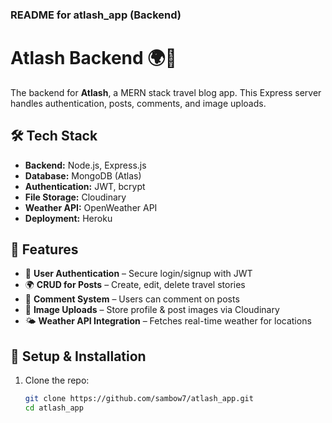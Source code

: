 
### **README for atlash_app (Backend)**

# Atlash Backend 🌍🚀

The backend for **Atlash**, a MERN stack travel blog app. This Express server handles authentication, posts, comments, and image uploads.

## 🛠 Tech Stack
- **Backend:** Node.js, Express.js
- **Database:** MongoDB (Atlas)
- **Authentication:** JWT, bcrypt
- **File Storage:** Cloudinary
- **Weather API:** OpenWeather API
- **Deployment:** Heroku

## 🚀 Features
- 🔑 **User Authentication** – Secure login/signup with JWT
- 🌍 **CRUD for Posts** – Create, edit, delete travel stories
- 💬 **Comment System** – Users can comment on posts
- 📸 **Image Uploads** – Store profile & post images via Cloudinary
- 🌤 **Weather API Integration** – Fetches real-time weather for locations

## 🔧 Setup & Installation
1. Clone the repo:
   ```sh
   git clone https://github.com/sambow7/atlash_app.git
   cd atlash_app